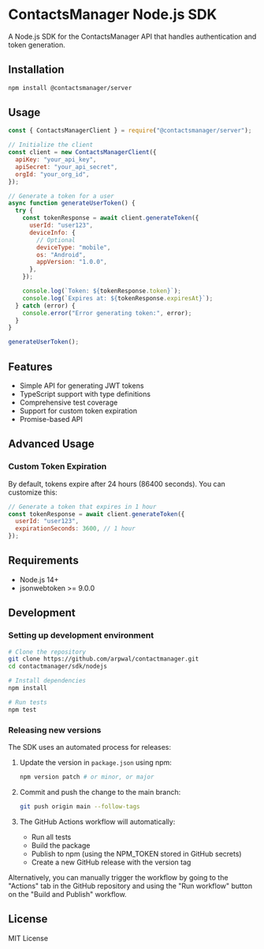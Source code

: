 # ContactsManager Node.js SDK

A Node.js SDK for the ContactsManager API that handles authentication and token generation.

## Installation

```bash
npm install @contactsmanager/server
```

## Usage

```javascript
const { ContactsManagerClient } = require("@contactsmanager/server");

// Initialize the client
const client = new ContactsManagerClient({
  apiKey: "your_api_key",
  apiSecret: "your_api_secret",
  orgId: "your_org_id",
});

// Generate a token for a user
async function generateUserToken() {
  try {
    const tokenResponse = await client.generateToken({
      userId: "user123",
      deviceInfo: {
        // Optional
        deviceType: "mobile",
        os: "Android",
        appVersion: "1.0.0",
      },
    });

    console.log(`Token: ${tokenResponse.token}`);
    console.log(`Expires at: ${tokenResponse.expiresAt}`);
  } catch (error) {
    console.error("Error generating token:", error);
  }
}

generateUserToken();
```

## Features

- Simple API for generating JWT tokens
- TypeScript support with type definitions
- Comprehensive test coverage
- Support for custom token expiration
- Promise-based API

## Advanced Usage

### Custom Token Expiration

By default, tokens expire after 24 hours (86400 seconds). You can customize this:

```javascript
// Generate a token that expires in 1 hour
const tokenResponse = await client.generateToken({
  userId: "user123",
  expirationSeconds: 3600, // 1 hour
});
```

## Requirements

- Node.js 14+
- jsonwebtoken >= 9.0.0

## Development

### Setting up development environment

```bash
# Clone the repository
git clone https://github.com/arpwal/contactmanager.git
cd contactmanager/sdk/nodejs

# Install dependencies
npm install

# Run tests
npm test
```

### Releasing new versions

The SDK uses an automated process for releases:

1. Update the version in `package.json` using npm:

   ```bash
   npm version patch # or minor, or major
   ```

2. Commit and push the change to the main branch:

   ```bash
   git push origin main --follow-tags
   ```

3. The GitHub Actions workflow will automatically:
   - Run all tests
   - Build the package
   - Publish to npm (using the NPM_TOKEN stored in GitHub secrets)
   - Create a new GitHub release with the version tag

Alternatively, you can manually trigger the workflow by going to the "Actions" tab in the GitHub repository and using the "Run workflow" button on the "Build and Publish" workflow.

## License

MIT License
